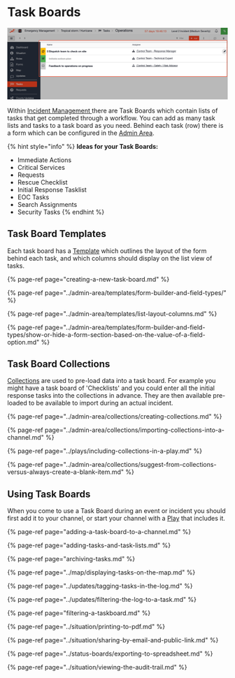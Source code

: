 # Task Boards

![](../../.gitbook/assets/task-boards.png)

Within [Incident Management ](../getting-started.md)there are Task Boards which contain lists of tasks that get completed through a workflow. You can add as many task lists and tasks to a task board as you need. Behind each task \(row\) there is a form which can be configured in the [Admin Area](../admin-area/).

{% hint style="info" %}
**Ideas for your Task Boards:**

* Immediate Actions
* Critical Services
* Requests
* Rescue Checklist
* Initial Response Tasklist
* EOC Tasks
* Search Assignments
* Security Tasks
{% endhint %}

## Task Board Templates

Each task board has a [Template](../admin-area/templates/) which outlines the layout of the form behind each task, and which columns should display on the list view of tasks.

{% page-ref page="creating-a-new-task-board.md" %}

{% page-ref page="../admin-area/templates/form-builder-and-field-types/" %}

{% page-ref page="../admin-area/templates/list-layout-columns.md" %}

{% page-ref page="../admin-area/templates/form-builder-and-field-types/show-or-hide-a-form-section-based-on-the-value-of-a-field-option.md" %}

## Task Board Collections

[Collections](../admin-area/collections/) are used to pre-load data into a task board. For example you might have a task board of 'Checklists' and you could enter all the initial response tasks into the collections in advance. They are then available pre-loaded to be available to import during an actual incident.

{% page-ref page="../admin-area/collections/creating-collections.md" %}

{% page-ref page="../admin-area/collections/importing-collections-into-a-channel.md" %}

{% page-ref page="../plays/including-collections-in-a-play.md" %}

{% page-ref page="../admin-area/collections/suggest-from-collections-versus-always-create-a-blank-item.md" %}

## Using Task Boards

When you come to use a Task Board during an event or incident you should first add it to your channel, or start your channel with a [Play](../plays/) that includes it.

{% page-ref page="adding-a-task-board-to-a-channel.md" %}

{% page-ref page="adding-tasks-and-task-lists.md" %}

{% page-ref page="archiving-tasks.md" %}

{% page-ref page="../map/displaying-tasks-on-the-map.md" %}

{% page-ref page="../updates/tagging-tasks-in-the-log.md" %}

{% page-ref page="../updates/filtering-the-log-to-a-task.md" %}

{% page-ref page="filtering-a-taskboard.md" %}

{% page-ref page="../situation/printing-to-pdf.md" %}

{% page-ref page="../situation/sharing-by-email-and-public-link.md" %}

{% page-ref page="../status-boards/exporting-to-spreadsheet.md" %}

{% page-ref page="../situation/viewing-the-audit-trail.md" %}

